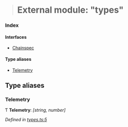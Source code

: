 > # External module: "types"

### Index

#### Interfaces

* [Chainspec](../interfaces/_types_.chainspec.md)

#### Type aliases

* [Telemetry](_types_.md#telemetry)

## Type aliases

###  Telemetry

Ƭ **Telemetry**: *[string, number]*

*Defined in [types.ts:5](https://github.com/polkadot-js/common/blob/f13810d/packages/chainspec/src/types.ts#L5)*